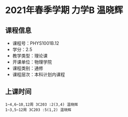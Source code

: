 # 2021年春季学期 力学B 温晓辉






## 课程信息

- 课程号：PHYS1001B.12
- 学分：2.5
- 教学类型：理论课
- 开课单位：物理学院
- 课程类别：通修
- 课程层次：本科计划内课程

## 上课时间

```
1~4,6~10,12周 3C203 :2(3,4) 温晓辉
1~3,5~12周 3C203 :5(1,2) 温晓辉
```

